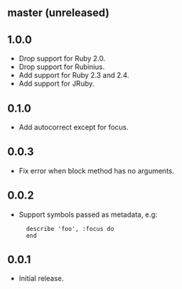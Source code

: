 ## master (unreleased)

## 1.0.0

* Drop support for Ruby 2.0.
* Drop support for Rubinius.
* Add support for Ruby 2.3 and 2.4.
* Add support for JRuby.

## 0.1.0

* Add autocorrect except for focus.

## 0.0.3

* Fix error when block method has no arguments.

## 0.0.2

* Support symbols passed as metadata, e.g:

        describe 'foo', :focus do
        end

## 0.0.1

* Initial release.
